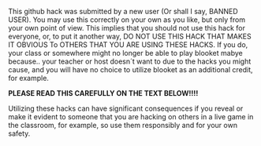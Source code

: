 This github hack was submitted by a new user (Or shall I say, BANNED USER). You may use this correctly on your own as you like, but only from your own point of view. This implies that you should not use this hack for everyone, or, to put it another way, DO NOT USE THIS HACK THAT MAKES IT OBVIOUS To OTHERS THAT YOU ARE USING THESE HACKS. If you do, your class or somewhere might no longer be able to play blooket mabye because.. your teacher or host doesn´t want to due to the hacks you might cause, and you will have no choice to utilize blooket as an additional credit, for example.

**PLEASE READ THIS CAREFULLY ON THE TEXT BELOW!!!!**

Utilizing these hacks can have significant consequences if you reveal or make it evident to someone that you are hacking on others in a live game in the classroom, for example, so use them responsibly and for your own safety.
